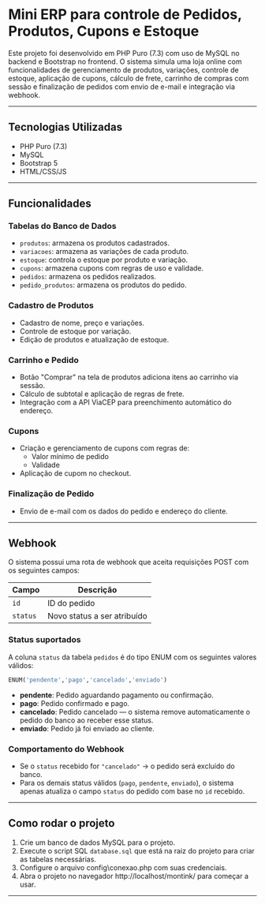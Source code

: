 # Mini ERP para controle de Pedidos, Produtos, Cupons e Estoque

Este projeto foi desenvolvido em PHP Puro (7.3) com uso de MySQL no backend e Bootstrap no frontend. 
O sistema simula uma loja online com funcionalidades de gerenciamento de produtos, variações, controle de estoque, aplicação de cupons, cálculo de frete, carrinho de compras com sessão e finalização de pedidos com envio de e-mail e integração via webhook.

---

## Tecnologias Utilizadas

- PHP Puro (7.3)
- MySQL
- Bootstrap 5
- HTML/CSS/JS

---

## Funcionalidades

### Tabelas do Banco de Dados
- `produtos`: armazena os produtos cadastrados.
- `variacoes`: armazena as variações de cada produto.
- `estoque`: controla o estoque por produto e variação.
- `cupons`: armazena cupons com regras de uso e validade.
- `pedidos`: armazena os pedidos realizados.
- `pedido_produtos`: armazena os produtos do pedido.

### Cadastro de Produtos
- Cadastro de nome, preço e variações.
- Controle de estoque por variação.
- Edição de produtos e atualização de estoque.

### Carrinho e Pedido
- Botão "Comprar" na tela de produtos adiciona itens ao carrinho via sessão.
- Cálculo de subtotal e aplicação de regras de frete.
- Integração com a API ViaCEP para preenchimento automático do endereço.

### Cupons
- Criação e gerenciamento de cupons com regras de:
  - Valor mínimo de pedido
  - Validade
- Aplicação de cupom no checkout.

### Finalização de Pedido
- Envio de e-mail com os dados do pedido e endereço do cliente.

---

## Webhook

O sistema possui uma rota de webhook que aceita requisições POST com os seguintes campos:

| Campo  | Descrição           |
|--------|---------------------|
| `id`   | ID do pedido        |
| `status` | Novo status a ser atribuído |

### Status suportados

A coluna `status` da tabela `pedidos` é do tipo ENUM com os seguintes valores válidos:

```sql
ENUM('pendente','pago','cancelado','enviado')
```

- **pendente**: Pedido aguardando pagamento ou confirmação.  
- **pago**: Pedido confirmado e pago.  
- **cancelado**: Pedido cancelado — o sistema remove automaticamente o pedido do banco ao receber esse status.  
- **enviado**: Pedido já foi enviado ao cliente.

### Comportamento do Webhook

- Se o `status` recebido for `"cancelado"` → o pedido será excluído do banco.  
- Para os demais status válidos (`pago`, `pendente`, `enviado`), o sistema apenas atualiza o campo `status` do pedido com base no `id` recebido.

---

## Como rodar o projeto

1. Crie um banco de dados MySQL para o projeto.
2. Execute o script SQL `database.sql` que está na raiz do projeto para criar as tabelas necessárias.
3. Configure o arquivo config\conexao.php com suas credenciais.
4. Abra o projeto no navegador http://localhost/montink/ para começar a usar.

---